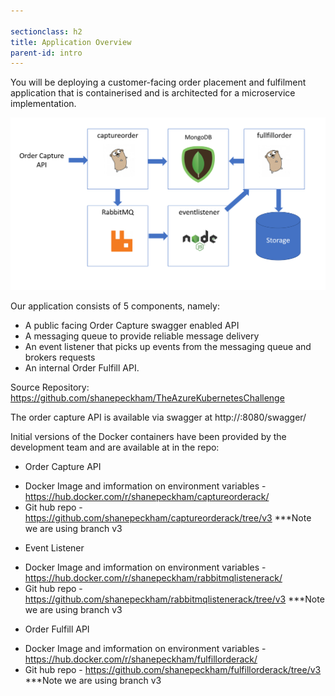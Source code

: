 ```yaml
---

sectionclass: h2
title: Application Overview
parent-id: intro
---
```



You will be deploying a customer-facing order placement and fulfilment application that is containerised and is architected for a microservice implementation.

![](media/302a7509f056cd57093c7a3de32dbb04.png)

Our application consists of 5 components, namely: 
* A public facing Order Capture swagger enabled API
* A messaging queue to provide reliable message delivery
* An event listener that picks up events from the messaging queue and brokers requests
* An internal Order Fulfill API.

Source Repository: https://github.com/shanepeckham/TheAzureKubernetesChallenge

The order capture API is available via swagger at http://<PublicEndpoint>:8080/swagger/

Initial versions of the Docker containers have been provided by the development team and are available at in the repo: 

* Order Capture API
- Docker Image and imformation on environment variables -  <https://hub.docker.com/r/shanepeckham/captureorderack/>
- Git hub repo - <https://github.com/shanepeckham/captureorderack/tree/v3> ***Note we are using branch v3

* Event Listener 
- Docker Image and imformation on environment variables - <https://hub.docker.com/r/shanepeckham/rabbitmqlistenerack/>
- Git hub repo - <https://github.com/shanepeckham/rabbitmqlistenerack/tree/v3> ***Note we are using branch v3

* Order Fulfill API
- Docker Image and imformation on environment variables - <https://hub.docker.com/r/shanepeckham/fulfillorderack/>
- Git hub repo - <https://github.com/shanepeckham/fulfillorderack/tree/v3> ***Note we are using branch v3

